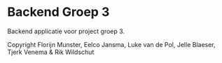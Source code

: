# Backend Groep 3

Backend applicatie voor project groep 3.

Copyright Florijn Munster, Eelco Jansma, Luke van de Pol, Jelle Blaeser, Tjerk Venema & Rik Wildschut
